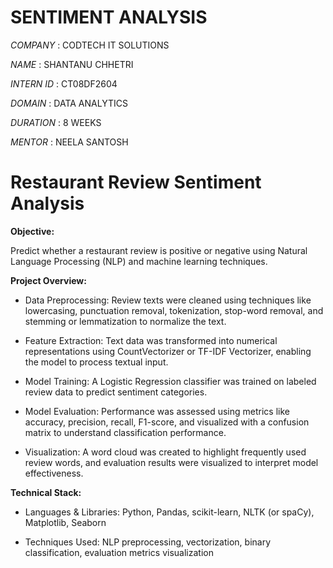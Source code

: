 # SENTIMENT ANALYSIS

*COMPANY* : CODTECH IT SOLUTIONS

*NAME* : SHANTANU CHHETRI

*INTERN ID* : CT08DF2604

*DOMAIN* : DATA ANALYTICS

*DURATION* : 8 WEEKS

*MENTOR* : NEELA SANTOSH

# Restaurant Review Sentiment Analysis

**Objective:**

Predict whether a restaurant review is positive or negative using Natural Language Processing (NLP) and machine learning techniques.

**Project Overview:**

* Data Preprocessing: Review texts were cleaned using techniques like lowercasing, punctuation removal, tokenization, stop-word removal, and stemming or lemmatization to normalize the text.

* Feature Extraction: Text data was transformed into numerical representations using CountVectorizer or TF-IDF Vectorizer, enabling the model to process textual input.

* Model Training: A Logistic Regression classifier was trained on labeled review data to predict sentiment categories.

* Model Evaluation: Performance was assessed using metrics like accuracy, precision, recall, F1-score, and visualized with a confusion matrix to understand classification performance.

* Visualization: A word cloud was created to highlight frequently used review words, and evaluation results were visualized to interpret model effectiveness.

**Technical Stack:**

* Languages & Libraries: Python, Pandas, scikit-learn, NLTK (or spaCy), Matplotlib, Seaborn

* Techniques Used: NLP preprocessing, vectorization, binary classification, evaluation metrics visualization



